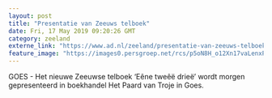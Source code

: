 ```yaml
---
layout: post
title: "Presentatie van Zeeuws telboek"
date: Fri, 17 May 2019 09:20:26 GMT
category: zeeland
externe_link: "https://www.ad.nl/zeeland/presentatie-van-zeeuws-telboek~a2ef3e4c2/"
feature_image: "https://images0.persgroep.net/rcs/p5oN8H_o12Xn17vaLenxPa-JE9s/diocontent/148510154/_fitwidth/400/?appId=21791a8992982cd8da851550a453bd7f&quality=0.7"
---
```


GOES - Het nieuwe Zeeuwse telboek ‘Eêne tweêë drieë’ wordt morgen gepresenteerd in boekhandel Het Paard van Troje in Goes.
